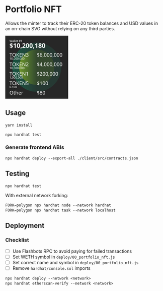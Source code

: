 # Portfolio NFT

Allows the minter to track their ERC-20 token balances and USD values in an on-chain SVG 
without relying on any third parties.

<img src="example.svg" alt="drawing" width="200"/>

## Usage

```
yarn install
```
```
npx hardhat test
```

### Generate frontend ABIs
```
npx hardhat deploy --export-all ./client/src/contracts.json
```

## Testing
```
npx hardhat test
```

With external network forking:
```
FORK=polygon npx hardhat node --network hardhat
FORK=polygon npx hardhat task --network localhost
```


## Deployment
### Checklist
- [ ] Use Flashbots RPC to avoid paying for failed transactions
- [ ] Set WETH symbol in `deploy/00_portfolio_nft.js`
- [ ] Set correct name and symbol in `deploy/00_portfolio_nft.js`
- [ ] Remove `hardhat/console.sol` imports

```
npx hardhat deploy --network <network>
npx hardhat etherscan-verify --network <network>
```

